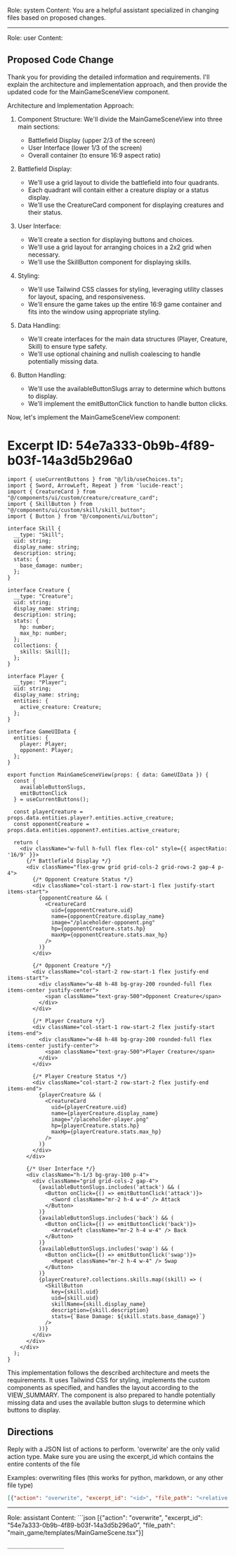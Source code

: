 Role: system
Content: You are a helpful assistant specialized in changing files based on proposed changes.
__________________
Role: user
Content: 
## Proposed Code Change
Thank you for providing the detailed information and requirements. I'll explain the architecture and implementation approach, and then provide the updated code for the MainGameSceneView component.

Architecture and Implementation Approach:

1. Component Structure:
   We'll divide the MainGameSceneView into three main sections:
   - Battlefield Display (upper 2/3 of the screen)
   - User Interface (lower 1/3 of the screen)
   - Overall container (to ensure 16:9 aspect ratio)

2. Battlefield Display:
   - We'll use a grid layout to divide the battlefield into four quadrants.
   - Each quadrant will contain either a creature display or a status display.
   - We'll use the CreatureCard component for displaying creatures and their status.

3. User Interface:
   - We'll create a section for displaying buttons and choices.
   - We'll use a grid layout for arranging choices in a 2x2 grid when necessary.
   - We'll use the SkillButton component for displaying skills.

4. Styling:
   - We'll use Tailwind CSS classes for styling, leveraging utility classes for layout, spacing, and responsiveness.
   - We'll ensure the game takes up the entire 16:9 game container and fits into the window using appropriate styling.

5. Data Handling:
   - We'll create interfaces for the main data structures (Player, Creature, Skill) to ensure type safety.
   - We'll use optional chaining and nullish coalescing to handle potentially missing data.

6. Button Handling:
   - We'll use the availableButtonSlugs array to determine which buttons to display.
   - We'll implement the emitButtonClick function to handle button clicks.

Now, let's implement the MainGameSceneView component:

# Excerpt ID: 54e7a333-0b9b-4f89-b03f-14a3d5b296a0
```tsx main_game/templates/MainGameScene.tsx
import { useCurrentButtons } from "@/lib/useChoices.ts";
import { Sword, ArrowLeft, Repeat } from 'lucide-react';
import { CreatureCard } from "@/components/ui/custom/creature/creature_card";
import { SkillButton } from "@/components/ui/custom/skill/skill_button";
import { Button } from "@/components/ui/button";

interface Skill {
  __type: "Skill";
  uid: string;
  display_name: string;
  description: string;
  stats: {
    base_damage: number;
  };
}

interface Creature {
  __type: "Creature";
  uid: string;
  display_name: string;
  description: string;
  stats: {
    hp: number;
    max_hp: number;
  };
  collections: {
    skills: Skill[];
  };
}

interface Player {
  __type: "Player";
  uid: string;
  display_name: string;
  entities: {
    active_creature: Creature;
  };
}

interface GameUIData {
  entities: {
    player: Player;
    opponent: Player;
  };
}

export function MainGameSceneView(props: { data: GameUIData }) {
  const {
    availableButtonSlugs,
    emitButtonClick
  } = useCurrentButtons();

  const playerCreature = props.data.entities.player?.entities.active_creature;
  const opponentCreature = props.data.entities.opponent?.entities.active_creature;

  return (
    <div className="w-full h-full flex flex-col" style={{ aspectRatio: '16/9' }}>
      {/* Battlefield Display */}
      <div className="flex-grow grid grid-cols-2 grid-rows-2 gap-4 p-4">
        {/* Opponent Creature Status */}
        <div className="col-start-1 row-start-1 flex justify-start items-start">
          {opponentCreature && (
            <CreatureCard
              uid={opponentCreature.uid}
              name={opponentCreature.display_name}
              image="/placeholder-opponent.png"
              hp={opponentCreature.stats.hp}
              maxHp={opponentCreature.stats.max_hp}
            />
          )}
        </div>

        {/* Opponent Creature */}
        <div className="col-start-2 row-start-1 flex justify-end items-start">
          <div className="w-48 h-48 bg-gray-200 rounded-full flex items-center justify-center">
            <span className="text-gray-500">Opponent Creature</span>
          </div>
        </div>

        {/* Player Creature */}
        <div className="col-start-1 row-start-2 flex justify-start items-end">
          <div className="w-48 h-48 bg-gray-200 rounded-full flex items-center justify-center">
            <span className="text-gray-500">Player Creature</span>
          </div>
        </div>

        {/* Player Creature Status */}
        <div className="col-start-2 row-start-2 flex justify-end items-end">
          {playerCreature && (
            <CreatureCard
              uid={playerCreature.uid}
              name={playerCreature.display_name}
              image="/placeholder-player.png"
              hp={playerCreature.stats.hp}
              maxHp={playerCreature.stats.max_hp}
            />
          )}
        </div>
      </div>

      {/* User Interface */}
      <div className="h-1/3 bg-gray-100 p-4">
        <div className="grid grid-cols-2 gap-4">
          {availableButtonSlugs.includes('attack') && (
            <Button onClick={() => emitButtonClick('attack')}>
              <Sword className="mr-2 h-4 w-4" /> Attack
            </Button>
          )}
          {availableButtonSlugs.includes('back') && (
            <Button onClick={() => emitButtonClick('back')}>
              <ArrowLeft className="mr-2 h-4 w-4" /> Back
            </Button>
          )}
          {availableButtonSlugs.includes('swap') && (
            <Button onClick={() => emitButtonClick('swap')}>
              <Repeat className="mr-2 h-4 w-4" /> Swap
            </Button>
          )}
          {playerCreature?.collections.skills.map((skill) => (
            <SkillButton
              key={skill.uid}
              uid={skill.uid}
              skillName={skill.display_name}
              description={skill.description}
              stats={`Base Damage: ${skill.stats.base_damage}`}
            />
          ))}
        </div>
      </div>
    </div>
  );
}
```

This implementation follows the described architecture and meets the requirements. It uses Tailwind CSS for styling, implements the custom components as specified, and handles the layout according to the VIEW_SUMMARY. The component is also prepared to handle potentially missing data and uses the available button slugs to determine which buttons to display.

## Directions
Reply with a JSON list of actions to perform. 'overwrite' are the only valid action type. 
Make sure you are using the excerpt_id which contains the entire contents of the file

Examples:
overwriting files (this works for python, markdown, or any other file type)
```json output_example1
[{"action": "overwrite", "excerpt_id": "<id>", "file_path": "<relative file path>"}]
```

__________________
Role: assistant
Content: ```json
[{"action": "overwrite", "excerpt_id": "54e7a333-0b9b-4f89-b03f-14a3d5b296a0", "file_path": "main_game/templates/MainGameScene.tsx"}]
```
__________________
